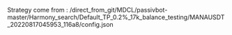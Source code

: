 Strategy come from : /direct_from_git/MDCL/passivbot-master/Harmony_search/Default_TP_0.2%_17k_balance_testing/MANAUSDT_20220817045953_116a8/config.json